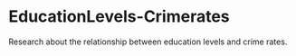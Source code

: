 # EducationLevels-Crimerates
 Research about the relationship between education levels and crime rates.
